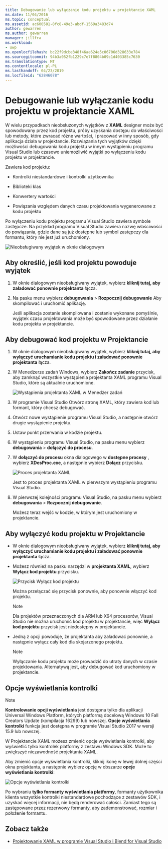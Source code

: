 ```yaml
---
title: Debugowanie lub wyłączanie kodu projektu w projektancie XAML
ms.date: 11/04/2016
ms.topic: conceptual
ms.assetid: ac600581-8fc8-49e3-abdf-1569a3483d74
author: gewarren
ms.author: gewarren
manager: jillfra
ms.workload:
- uwp
ms.openlocfilehash: bc22f9dcbe348f46ae624e5c06706d328633e784
ms.sourcegitcommit: 94b3a052fb1229c7e7f8804b09c1d403385c7630
ms.translationtype: MT
ms.contentlocale: pl-PL
ms.lasthandoff: 04/23/2019
ms.locfileid: "62846078"
---
```

# <a name="debug-or-disable-project-code-in-xaml-designer"></a>Debugowanie lub wyłączanie kodu projektu w projektancie XAML

W wielu przypadkach nieobsłużonych wyjątków z **XAML** designer może być spowodowany przez kod projektu, próby uzyskania dostępu do właściwości lub metody, które zwracać różne wartości, i pracować w inny sposób, gdy aplikacja działa w projektancie. Rozwiązania tych wyjątków dzięki możliwości debugowania kodu projektu w innym wystąpieniu programu Visual Studio lub czasowo uniemożliwić wyjątki po wyłączeniu kodu projektu w projektancie.

Zawiera kod projektu:

- Kontrolki niestandardowe i kontrolki użytkownika

- Biblioteki klas

- Konwertery wartości

- Powiązania względem danych czasu projektowania wygenerowane z kodu projektu

Po wyłączeniu kodu projektu programu Visual Studio zawiera symbole zastępcze. Na przykład programu Visual Studio zawiera nazwę właściwości do powiązania, gdzie dane są już dostępne lub symbol zastępczy dla formantu, który nie jest już uruchomiony.

![Nieobsługiwany wyjątek w oknie dialogowym](../designers/media/xaml_unhandledexception.png)

## <a name="to-determine-if-project-code-is-causing-an-exception"></a>Aby określić, jeśli kod projektu powoduje wyjątek

1. W oknie dialogowym nieobsługiwany wyjątek, wybierz **kliknij tutaj, aby załadować ponownie projektanta** łącza.

2. Na pasku menu wybierz **debugowania** > **Rozpocznij debugowanie** Aby skompilować i uruchomić aplikację.

     Jeśli aplikacja zostanie skompilowana i zostanie wykonane pomyślnie, wyjątek czasu projektowania może być spowodowane przez działanie kodu projektu w projektancie.

## <a name="to-debug-project-code-running-in-the-designer"></a>Aby debugować kod projektu w Projektancie

1. W oknie dialogowym nieobsługiwany wyjątek, wybierz **kliknij tutaj, aby wyłączyć uruchamianie kodu projektu i załadować ponownie projektanta** łącza.

2. W Menedżerze zadań Windows, wybierz **Zakończ zadanie** przycisk, aby zamknąć wszystkie wystąpienia projektanta XAML programu Visual Studio, które są aktualnie uruchomione.

     ![Wystąpienia projektanta XAML w Menedżer zadań](../designers/media/xaml_taskmanager.png)

3. W programie Visual Studio Otwórz stronę XAML, który zawiera kod lub formant, który chcesz debugować.

4. Otwórz nowe wystąpienie programu Visual Studio, a następnie otwórz drugie wystąpienie projektu.

5. Ustaw punkt przerwania w kodzie projektu.

6. W wystąpieniu programu Visual Studio, na pasku menu wybierz **debugowania** > **dołączyć do procesu**.

7. W **dołączyć do procesu** okna dialogowego w **dostępne procesy** , wybierz **XDesProc.exe**, a następnie wybierz **Dołącz** przycisku.

     ![Proces projektanta XAML](../designers/media/xaml_attach.png)

     Jest to proces projektanta XAML w pierwszym wystąpieniu programu Visual Studio.

8. W pierwszej kolejności programu Visual Studio, na pasku menu wybierz **debugowania** > **Rozpocznij debugowanie**.

     Możesz teraz wejść w kodzie, w którym jest uruchomiony w projektancie.

## <a name="to-disable-project-code-in-the-designer"></a>Aby wyłączyć kodu projektu w Projektancie

- W oknie dialogowym nieobsługiwany wyjątek, wybierz **kliknij tutaj, aby wyłączyć uruchamianie kodu projektu i załadować ponownie projektanta** łącza.

- Możesz również na pasku narzędzi w **projektanta XAML**, wybierz **Wyłącz kod projektu** przycisku.

     ![Przycisk Wyłącz kod projektu](../designers/media/xaml_disablecode.png)

     Można przełączać się przycisk ponownie, aby ponownie włączyć kod projektu.

    > [!NOTE]
    > Dla projektów przeznaczonych dla ARM lub X64 procesorów, Visual Studio nie można uruchomić kod projektu w projektancie, więc **Wyłącz kod projektu** przycisk jest niedostępny w projektancie.

- Jedną z opcji powoduje, że projektanta aby załadować ponownie, a następnie wyłącz cały kod dla skojarzonego projektu.

    > [!NOTE]
    > Wyłączanie kodu projektu może prowadzić do utraty danych w czasie projektowania. Alternatywą jest, aby debugować kod uruchomiony w projektancie.

## <a name="control-display-options"></a>Opcje wyświetlania kontrolki

> [!NOTE]
> **Kontrolowanie opcji wyświetlania** jest dostępna tylko dla aplikacji Universal Windows Platform, których platformą docelową Windows 10 Fall Creators Update (kompilacja 16299) lub nowszej. **Opcje wyświetlania kontrolki** funkcja jest dostępna w programie Visual Studio 2017 w wersji 15.9 lub nowszej.

W Projektancie XAML możesz zmienić opcje wyświetlania kontrolki, aby wyświetlić tylko kontrolek platformy z zestawu Windows SDK. Może to zwiększyć niezawodność projektanta XAML.

Aby zmienić opcje wyświetlania kontrolki, kliknij ikonę w lewej dolnej części okna projektanta, a następnie wybierz opcję w obszarze **opcje wyświetlania kontrolki**:

![Opcje wyświetlania kontrolki](../designers/media/control_display_options.png)

Po wybraniu **tylko formanty wyświetlania platformy**, formanty użytkownika klienta wszystkie kontrolki niestandardowe pochodzące z zestawów SDK, i uzyskać więcej informacji, nie będą renderować całości. Zamiast tego są zastępowane przez rezerwowy formanty, aby zademonstrować, rozmiar i położenie formantu.

## <a name="see-also"></a>Zobacz także

- [Projektowanie XAML w programie Visual Studio i Blend for Visual Studio](../designers/designing-xaml-in-visual-studio.md)
